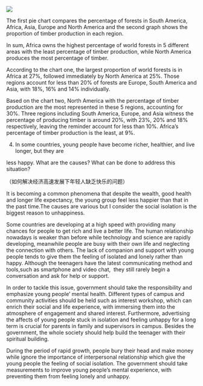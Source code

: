  

![](https://imgse.com/i/piPdk79)

The first pie chart compares the percentage of forests in South America, Africa, Asia, Europe and North America and the second graph shows the proportion of timber production in each region.

In sum, Africa owns the highest percentage of world forests in 5 different areas with the least percentage of timber production, while North America produces the most percentage of timber.

According to the chart one, the largest proportion of world forests is in Africa at 27%, followed immediately by North America at 25%. Those regions account for less than 20% of forests are Europe, South America and Asia, with 18%, 16% and 14% individually.

Based on the chart two, North America with the percentage of timber production are the most represented in these 5 regions, accounting for 30%. Three regions including South America, Europe, and Asia witness the percentage of producing timber is around 20%, with 23%, 20% and 18% respectively, leaving the reminder account for less than 10%. Africa’s percentage of timber production is the least, at 9%.

4. In some countries, young people have become richer, healthier, and live longer, but they are

less happy. What are the causes? What can be done to address this situation?

（如何解决经济高速发展下年轻人缺乏快乐的问题）

It is becoming a common phenomena that despite the wealth, good health and longer life expectancy, the young group feel less happier than that in the past time.The causes are various but I consider the social isolation is the biggest reason to unhappiness.

Some countries are developing at a high speed with providing many chances for people to get rich and live a better life. The human relationship nowadays is weaker than before while technology and science are rapidly developing, meanwhile people are busy with their own life and neglecting the connection with others. The lack of companion and support with young people tends to give them the feeling of isolated and lonely rather than happy. Although the teenagers have the latest communicating method and tools,such as smartphone and video chat,  they still rarely begin a conversation and ask for help or support.

In order to tackle this issue, government should take the responsibility and emphasize young people’ mental health. Different types of campus and community activities should be held such as interest workshop, which can enrich their social and life experience, with immersing them into the atmosphere of engagement and shared interest. Furthermore, advertising the affects of young people stuck in isolation and feeling unhappy for a long term is crucial for parents in family and supervisors in campus. Besides the government, the whole society should help build the teenager with their spiritual building.

During the period of rapid growth, people bury their head and make money while ignore the importance of interpersonal relationship which give the young people the feeling of social isolation. The government should take measurements to improve young people’s mental experience, with preventing them from feeling lonely and unhappy.

